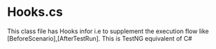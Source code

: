 # Hooks.cs
This class file has Hooks infor i.e to supplement the execution flow like [BeforeScenario],[AfterTestRun]. This is TestNG equivalent of C#
